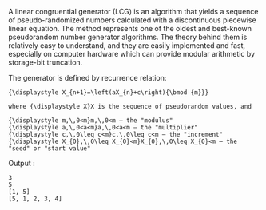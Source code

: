 A linear congruential generator (LCG) is an algorithm that yields a sequence of pseudo-randomized numbers calculated with a discontinuous piecewise linear equation. The method represents one of the oldest and best-known pseudorandom number generator algorithms. The theory behind them is relatively easy to understand, and they are easily implemented and fast, especially on computer hardware which can provide modular arithmetic by storage-bit truncation.

The generator is defined by recurrence relation:

```
{\displaystyle X_{n+1}=\left(aX_{n}+c\right){\bmod {m}}}

where {\displaystyle X}X is the sequence of pseudorandom values, and

{\displaystyle m,\,0<m}m,\,0<m — the "modulus"
{\displaystyle a,\,0<a<m}a,\,0<a<m — the "multiplier"
{\displaystyle c,\,0\leq c<m}c,\,0\leq c<m — the "increment"
{\displaystyle X_{0},\,0\leq X_{0}<m}X_{0},\,0\leq X_{0}<m — the "seed" or "start value"

```

Output :
```
3
5
[1, 5]
[5, 1, 2, 3, 4]

```
